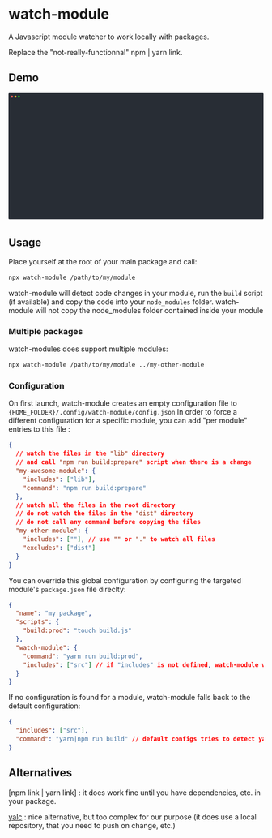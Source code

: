 # watch-module

A Javascript module watcher to work locally with packages.

Replace the "not-really-functionnal" npm | yarn link.

## Demo

![Demo](demo.svg)

## Usage

Place yourself at the root of your main package and call:

```sh
npx watch-module /path/to/my/module
```

watch-module will detect code changes in your module, run the `build` script (if available) and copy the code into your `node_modules` folder.
watch-module will not copy the node_modules folder contained inside your module

### Multiple packages

watch-modules does support multiple modules:

```sh
npx watch-module /path/to/my/module ../my-other-module
```

### Configuration

On first launch, watch-module creates an empty configuration file to `{HOME_FOLDER}/.config/watch-module/config.json`
In order to force a different configuration for a specific module, you can add "per module" entries to this file :

```json
{
  // watch the files in the "lib" directory
  // and call "npm run build:prepare" script when there is a change
  "my-awesome-module": {
    "includes": ["lib"],
    "command": "npm run build:prepare"
  },
  // watch all the files in the root directory
  // do not watch the files in the "dist" directory
  // do not call any command before copying the files
  "my-other-module": {
    "includes": [""], // use "" or "." to watch all files
    "excludes": ["dist"]
  }
}
```

You can override this global configuration by configuring the targeted module's `package.json` file direclty:

```json
{
  "name": "my package",
  "scripts": {
    "build:prod": "touch build.js"
  },
  "watch-module": {
    "command": "yarn run build:prod",
    "includes": ["src"] // if "includes" is not defined, watch-module will use "src" for retro compatibility
  }
}
```

If no configuration is found for a module, watch-module falls back to the default configuration:

```json
{
  "includes": ["src"],
  "command": "yarn|npm run build" // default configs tries to detect yarn or npm
}
```

## Alternatives

[npm link | yarn link] : it does work fine until you have dependencies, etc. in your package.

[yalc](https://github.com/whitecolor/yalc) : nice alternative, but too complex for our purpose (it does use a local repository, that you need to push on change, etc.)
